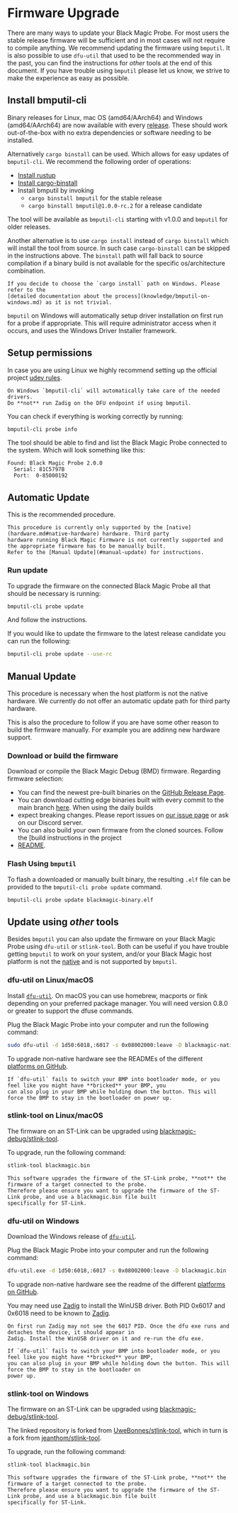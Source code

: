 # Firmware Upgrade

There are many ways to update your Black Magic Probe. For most users the stable release firmware will be sufficient and
in most cases will not require to compile anything. We recommend updating the firmware using `bmputil`. It is also
possible to use `dfu-util` that used to be the recommended way in the past, you can find the instructions for *other*
tools at the end of this document. If you have trouble using `bmputil` please let us know, we strive to make the
experience as easy as possible.

## Install bmputil-cli

Binary releases for Linux, mac OS (amd64/AArch64) and Windows (amd64/AArch64) are now available with every
[release](https://github.com/blackmagic-debug/bmputil/releases). These should work out-of-the-box with no
extra dependencies or software needing to be installed.

Alternatively `cargo binstall` can be used. Which allows for easy updates of `bmputil-cli`.
We recommend the following order of operations:

* [Install rustup](https://rustup.rs/)
* [Install cargo-binstall](https://github.com/cargo-bins/cargo-binstall?tab=readme-ov-file#installation)
* Install bmputil by invoking
  * `cargo binstall bmputil` for the stable release
  * `cargo binstall bmputil@1.0.0-rc.2` for a release candidate

The tool will be available as `bmputil-cli` starting with v1.0.0 and `bmputil` for older releases.

Another alternative is to use `cargo install` instead of `cargo binstall` which will install the tool from source. In
such case `cargo-binstall` can be skipped in the instructions above. The `binstall` path will fall back to source
compilation if a binary build is not available for the specific os/architecture combination.

```{note}
If you decide to choose the `cargo install` path on Windows. Please refer to the
[detailed documentation about the process](knowledge/bmputil-on-windows.md) as it is not trivial.
```

`bmputil` on Windows will automatically setup driver installation on first run for a probe if appropriate.  This will
require administrator access when it occurs, and uses the Windows Driver Installer framework.

## Setup permissions

In case you are using Linux we highly recommend setting up the official project
[udev rules](https://github.com/blackmagic-debug/blackmagic/tree/main/driver).

```{warning}
On Windows `bmputil-cli` will automatically take care of the needed drivers.
Do **not** run Zadig on the DFU endpoint if using bmputil.
```

You can check if everything is working correctly by running:

```sh
bmputil-cli probe info
```

The tool should be able to find and list the Black Magic Probe connected to the system. Which will look something like
this:

```text
Found: Black Magic Probe 2.0.0
  Serial: 81C5797B
  Port:  0-85000192
```

## Automatic Update

This is the recommended procedure.

```{note}
This procedure is currently only supported by the [native](hardware.md#native-hardware) hardware. Third party
hardware running Black Magic Firmware is not currently supported and the appropriate firmware has to be manually built.
Refer to the [Manual Update](#manual-update) for instructions.
```

### Run update

To upgrade the firmware on the connected Black Magic Probe all that should be necessary is running:

```sh
bmputil-cli probe update
```

And follow the instructions.

If you would like to update the firmware to the latest release candidate you can run the following:

```sh
bmputil-cli probe update --use-rc
```

## Manual Update

This procedure is necessary when the host platform is not the native hardware. We currently do not offer an automatic
update path for third party hardware.

This is also the procedure to follow if you are have some other reason to build the firmware manually. For example you
are addinng new hardware support.

### Download or build the firmware

Download or compile the Black Magic Debug (BMD) firmware. Regarding firmware selection:

* You can find the newest pre-built binaries on the
  [GitHub Release Page](https://github.com/blackmagic-debug/blackmagic/releases).
* You can download cutting edge binaries built with every commit to the main branch
  [here](https://nightly.link/blackmagic-debug/blackmagic/workflows/build-and-upload/main).  When using the daily builds
* expect breaking changes. Please report issues on
  [our issue page](https://github.com/blackmagic-debug/blackmagic/issues) or ask on our Discord server.
* You can also build your own firmware from the cloned sources. Follow the [build instructions in the project
* [README](https://github.com/blackmagic-debug/blackmagic?tab=readme-ov-file#building).

### Flash Using `bmputil`

To flash a downloaded or manually built binary, the resulting `.elf` file can be provided to the `bmputil-cli probe
update` command.

```sh
bmputil-cli probe update blackmagic-binary.elf
```

## Update using *other* tools

Besides `bmputil` you can also update the firmware on your Black Magic Probe using `dfu-util` or `stlink-tool`. Both can
be useful if you have trouble getting `bmputil` to work on your system, and/or your Black Magic host platform is not the
[native](hardware.md#native-hardware) and is not supported by `bmputil`.

### dfu-util on Linux/macOS

Install [`dfu-util`](http://dfu-util.sourceforge.net/). On macOS you can use homebrew, macports or fink depending
on your preferred package manager. You will need version 0.8.0 or greater to support the dfuse commands.

Plug the Black Magic Probe into your computer and run the following command:

```sh
sudo dfu-util -d 1d50:6018,:6017 -s 0x08002000:leave -D blackmagic-native.bin
```

To upgrade non-native hardware see the READMEs of the different
[platforms on GitHub](https://github.com/blackmagic-debug/blackmagic/tree/main/src/platforms).

```{note}
If `dfu-util` fails to switch your BMP into bootloader mode, or you feel like you might have **bricked** your BMP, you
can also plug in your BMP while holding down the button. This will force the BMP to stay in the bootloader on power up.
```

### stlink-tool on Linux/macOS

The firmware on an ST-Link can be upgraded using
[blackmagic-debug/stlink-tool](https://github.com/blackmagic-debug/stlink-tool).

To upgrade, run the following command:

```sh
stlink-tool blackmagic.bin
```

```{note}
This software upgrades the firmware of the ST-Link probe, **not** the firmware of a target connected to the probe.
Therefore please ensure you want to upgrade the firmware of the ST-Link probe, and use a blackmagic.bin file built
specifically for ST-Link.
```

### dfu-util on Windows

Download the Windows release of [`dfu-util`](http://dfu-util.sourceforge.net/).

Plug the Black Magic Probe into your computer and run the following command:

```sh
dfu-util.exe -d 1d50:6018,:6017 -s 0x08002000:leave -D blackmagic.bin
```

To upgrade non-native hardware see the readme of the different
[platforms on GitHub](https://github.com/blackmagic-debug/blackmagic/tree/main/src/platforms).

You may need use [Zadig](https://tracker.iplocation.net/icsj/) to install the WinUSB driver. Both PID 0x6017 and
0x6018 need to be known to [Zadig](https://tracker.iplocation.net/icsj/).

```{note}
On first run Zadig may not see the 6017 PID. Once the dfu exe runs and detaches the device, it should appear in
Zadig. Install the WinUSB driver on it and re-run the dfu exe.
```

```{note}
If `dfu-util` fails to switch your BMP into bootloader mode, or you feel like you might have **bricked** your BMP,
you can also plug in your BMP while holding down the button. This will force the BMP to stay in the bootloader on
power up.
```

### stlink-tool on Windows

The firmware on an ST-Link can be upgraded using
[blackmagic-debug/stlink-tool](https://github.com/blackmagic-debug/stlink-tool).

The linked repository is forked from [UweBonnes/stlink-tool](https://github.com/UweBonnes/stlink-tool), which in
turn is a fork from [jeanthom/stlink-tool](https://github.com/jeanthom/stlink-tool).

To upgrade, run the following command:

```sh
stlink-tool blackmagic.bin
```

```{note}
This software upgrades the firmware of the ST-Link probe, **not** the firmware of a target connected to the probe.
Therefore please ensure you want to upgrade the firmware of the ST-Link probe, and use a blackmagic.bin file built
specifically for ST-Link.
```
